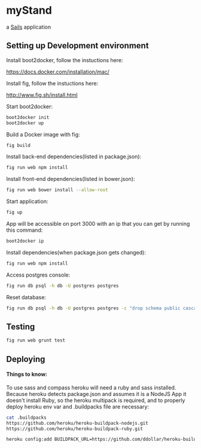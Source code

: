 # myStand

a [Sails](http://sailsjs.org) application

## Setting up Development environment

Install boot2docker, follow the instuctions here:

https://docs.docker.com/installation/mac/

Install fig, follow the instuctions here:

http://www.fig.sh/install.html

Start boot2docker:

```bash
boot2docker init
boot2docker up
```

Build a Docker image with fig:

```bash
fig build
```

Install back-end dependencies(listed in package.json):

```bash
fig run web npm install
```

Install front-end dependencies(listed in bower.json):

```bash
fig run web bower install --allow-root
```

Start application:

```bash
fig up
```

App will be accessible on port 3000 with an ip that you can get by running this command:

```bash
boot2docker ip
```

Install dependencies(when package.json gets changed):
```bash
fig run web npm install
```

Access postgres console:

```bash
fig run db psql -h db -U postgres postgres
```

Reset database:

```bash
fig run db psql -h db -U postgres postgres -c "drop schema public cascade;create schema public"
```

## Testing

```bash
fig run web grunt test
```

## Deploying

#### Things to know:

To use sass and compass heroku will need a ruby and sass installed. Because heroku detects package.json and assumes it is a NodeJS App it doesn't install Ruby, so the heroku multipack is required, and to properly deploy heroku env var and .buildpacks file are necessary:

```bash
cat .buildpacks
https://github.com/heroku/heroku-buildpack-nodejs.git
https://github.com/heroku/heroku-buildpack-ruby.git
```

```bash
heroku config:add BUILDPACK_URL=https://github.com/ddollar/heroku-buildpack-multi.git
```

